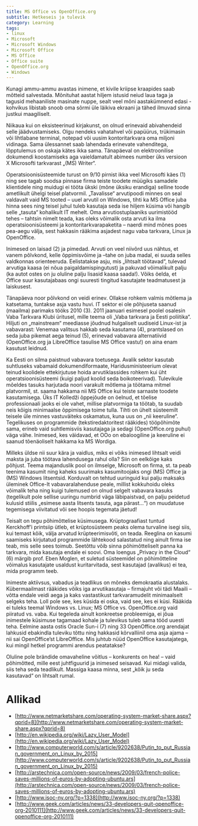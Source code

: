 ```yaml
---
title: MS Office vs OpenOffice.org
subtitle: Hetkeseis ja tulevik
category: Learning
tags:
- linux
- Microsoft
- Microsoft Windows
- Microsoft Office
- MS Office
- Office suite
- OpenOffice.org
- Windows
---
```

Kunagi ammu-ammu avastas inimene, et kivile kriipse kraapides saab m&otilde;tteid salvestada. M&otilde;nituhat aastat hiljem istusid neiud laua taga ja tagusid mehaaniliste masinate nuppe, sealt veel m&otilde;ni aastak&uuml;mnend edasi - kohvikus libistab snoob oma s&otilde;rmi &uuml;le l&auml;ikiva ekraani ja t&auml;hed ilmuvad sinna justkui maagiliselt.

Niikaua kui on eksisteerinud kirjakunst, on olnud erinevaid abivahendeid selle j&auml;&auml;dvustamiseks. Olgu nendeks vahatahvel v&otilde;i pap&uuml;&uuml;rus, tr&uuml;kimasin v&otilde;i lihtlabane terminal, notepad v&otilde;i uusim kontoritarkvara oma miljoni vidinaga. Sama &uuml;lessannet saab lahendada erinevate vahenditega, l&otilde;pptulemus on oskaja k&auml;tes ikka sama. T&auml;nap&auml;eval on elektroonilise dokumendi koostamiseks aga vaieldamatult abimees number &uuml;ks versioon X Microsofti tarkvarast &bdquo;(MS) Writer&ldquo;.

Operatsioonis&uuml;steemide turust on 9/10 pirnist ikka veel Microsofti k&auml;es (1) ning see tagab soodsa pinnase firma teiste toodete m&uuml;&uuml;giks samadele klientidele ning muidugi ei t&ouml;&ouml;ta &uuml;kski (m&otilde;ne &uuml;ksiku erandiga) selline toode ametlikult &uuml;helgi teisel platvormil. &bdquo;Tavalisse&ldquo; arvutipoodi minnes on seal valdavalt vaid MS tooted &ndash; uuel arvutil on Windows, tihti ka MS Office juba hinna sees ning teisel juhul tuleb kasutaja seda ise hiljem k&uuml;sima v&otilde;i hangib selle &bdquo;tasuta&ldquo; kohalikult IT mehelt. Oma arvutiostuplaaniks uurimist&ouml;&ouml;d tehes &ndash; tahtsin nimelt teada, kas oleks v&otilde;imalik osta arvuti ka ilma operatsioonis&uuml;steemi ja kontoritarkvarapaketita &ndash; naerdi mind m&otilde;nes poes pea-aegu v&auml;lja, sest hakkasin r&auml;&auml;kima asjadest nagu vaba tarkvara, Linux ja OpenOffice.

Inimesed on laisad (2) ja pimedad. Arvuti on veel niiv&otilde;rd uus n&auml;htus, et vanem p&otilde;lvkond, kelle &otilde;ppimisv&otilde;ime ja &ndash;tahe on juba madal, ei suuda selles valdkonnas orienteeruda. Eelistatakse asju, mis &bdquo;lihtsalt t&ouml;&ouml;tavad&ldquo;, tulevad arvutiga kaasa (ei n&otilde;ua paigaldamispingutust) ja pakuvad v&otilde;imalikult palju (ka autot ostes on ju oluline palju lisasid kaasa saada!). V&otilde;iks &ouml;elda, et Office suur kasutajabaas ongi suuresti tingitud kasutajate teadmatusest ja laiskusest.

T&auml;nap&auml;eva noor p&otilde;lvkond on veidi erinev. Ollakse rohkem valmis m&otilde;tlema ja katsetama, tuntakse asja vastu huvi. IT sektor ei ole p&otilde;hjuseta saanud (maailma) parimaks t&ouml;&ouml;ks 2010 (3). 2011 jaanuari esimesel poolel osalesin Vaba Tarkvara Klubi &uuml;ritusel, mille teema oli &bdquo;Vaba tarkvara ja Eesti poliitika&ldquo;. Hiljuti on &bdquo;mainstream&ldquo; meediasse j&otilde;udnud hulgaliselt uudiseid Linux-ist ja vabavarast: Venemaa valitsus hakkab seda kasutama (4), prantslased on seda juba pikemat aega teinud (5), erinevad vabavara alternatiivid (OpenOffice.org ja LibreOffice tasulise MS Office vastu!) on aina enam kasutust leidnud.

Ka Eesti on silma paistnud vabavara toetusega. Avalik sektor kasutab suhtluseks vabamaid dokumendiformaate, Haridusministeerium olevat teinud koolidele ettekirjutuse hoida arvutiklassides rohkem kui &uuml;ht operatsioonis&uuml;steemi (kuigi paljud koolid seda boikoteerivad). Tulevikule m&otilde;eldes tasuks harjutada noori varakult m&otilde;tlema ja t&ouml;&ouml;tama mitmel platvormil, st. saama hakkama nii MS Office kui teiste sarnaste toodete kasutamisega. &Uuml;ks IT Kolledži &otilde;ppej&otilde;ude on &ouml;elnud, et t&otilde;elise professionaali jaoks ei ole vahet, millise platvormiga ta t&ouml;&ouml;tab, ta suudab neis k&otilde;igis minimaalse &otilde;ppimisega toime tulla. Tihti on &uuml;helt s&uuml;steemilt teisele &uuml;le minnes vastuv&auml;iteks oskamatus, kuna uus on &bdquo;nii keeruline&ldquo;. Tegelikuses on programmide (tekstiredaktoritest r&auml;&auml;kides) t&ouml;&ouml;p&otilde;him&otilde;te sama, erineb vaid suhtlemisviis kasutajaga ja sedagi (OpenOffice.org puhul) v&auml;ga v&auml;he. Inimesed, kes v&auml;idavad, et OOo on ebaloogiline ja keeruline ei saanud t&otilde;en&auml;oliselt hakkama ka MS Wordiga.

Milleks &uuml;ldse nii suur k&auml;ra ja vaidlus, miks ei v&otilde;iks inimesed lihtsalt veidi maksta ja juba t&ouml;&ouml;tava lahendusega rahul olla? Siin on eelk&otilde;ige kaks p&otilde;hjust. Teema majanduslik pool on ilmselge, Microsoft on firma, st. ta peab teenima kasumit ning kaheks suurimaks kasumitoojaks ongi (MS) Office ja (MS) Windows litsentsid. Korduvalt on tehtud uuringuid kui palju maksaks &uuml;leminek Office-lt vabavaralahenduse peale, millist kokkuhoidu oleks v&otilde;imalik teha ning kuigi tulemused on olnud selgelt vabavara kasuks (tegelikult pole sellise uuringu numbrid v&auml;ga l&auml;bipaistvad, on palju peidetud kulusid stiilis &bdquo;esimese aasta litsents tasuta, aga p&auml;rast...&ldquo;) on muudatuse tegemisega viivitatud v&otilde;i see hoopis tegemata j&auml;etud!

Teisalt on tegu p&otilde;him&otilde;ttelise k&uuml;simusega. Kr&uuml;ptograafiast tuntud Kerckhoff&rsquo;i printsiip &uuml;tleb, et kr&uuml;ptos&uuml;steem peaks olema turvaline isegi siis, kui temast k&otilde;ik, v&auml;lja arvatud kr&uuml;pteerimisv&otilde;ti, on teada. Reeglina on kasumi saamiseks kirjutatud programmide l&auml;htekood salastatud ning ainult firma ise teab, mis selle sees toimub. Seet&otilde;ttu v&otilde;ib sinna p&otilde;him&otilde;tteliselt panna ka tarkvara, mida kasutaja endale ei soovi. Oma loengus &bdquo;Privacy in the Cloud&ldquo; (6) m&auml;rgib prof. Eben Moglen, et suletud s&uuml;steemidel on p&otilde;him&otilde;tteline v&otilde;imalus kasutajate usaldust kuritarvitada, sest kasutajad (avalikus) ei tea, mida programm teeb.

Inimeste aktiivsus, vabadus ja teadlikus on m&otilde;neks demokraatia alustalaks. K&uuml;bermaailmast r&auml;&auml;kides v&otilde;iks iga arvutikasutaja &ndash; firmajuht v&otilde;i t&auml;di Maaili &ndash; v&otilde;tta endale veidi aega ja kaks vastastikust tarkvaramudelit minimaalselt selgeks teha. Loll pole see, kes k&uuml;sida ei oska, vaid see, kes ei k&uuml;si. R&auml;&auml;kida ei tuleks teemal Windows vs. Linux; MS Office vs. OpenOffice.org vaid piiratud vs. vaba. Kui tegeleda ainult konkreetse probleemiga, ei j&otilde;ua inimestele k&uuml;simuse tagamaad kohale ja tulevikus tuleb sama t&ouml;&ouml;d uuesti teha. Eelmine aasta ostis Oracle Sun-i (7) ning 33 OpenOffice.org arendajat lahkusid ebakindla tuleviku t&otilde;ttu ning hakkasid k&otilde;rvalliinil oma asja ajama &ndash; nii sai OpenOffice&rsquo;st LibreOffice. Mis juhtub n&uuml;&uuml;d OpenOffice kasutajatega, kui mingil hetkel programmi arendus peatatakse?

Oluline pole br&auml;ndide omavaheline v&otilde;itlus &ndash; konkurents on hea! &ndash; vaid p&otilde;him&otilde;tted, mille eest juhtfiguurid ja inimesed seisavad. Kui midagi valida, siis teha seda teadlikult. Massiga kaasa minna, sest &bdquo;k&otilde;ik ju seda kasutavad&ldquo; on lihtsalt rumal.


# Allikad

* [http://www.netmarketshare.com/operating-system-market-share.aspx?qprid=8](http://www.netmarketshare.com/operating-system-market-share.aspx?qprid=8)
* [http://en.wikipedia.org/wiki/Lazy_User_Model](http://en.wikipedia.org/wiki/Lazy_User_Model)
* [http://www.computerworld.com/s/article/9202638/Putin_to_put_Russian_government_on_Linux_by_2015](http://www.computerworld.com/s/article/9202638/Putin_to_put_Russian_government_on_Linux_by_2015)
* [http://arstechnica.com/open-source/news/2009/03/french-police-saves-millions-of-euros-by-adopting-ubuntu.ars](http://arstechnica.com/open-source/news/2009/03/french-police-saves-millions-of-euros-by-adopting-ubuntu.ars)
* [http://www.isoc-ny.org/?p=1338](http://www.isoc-ny.org/?p=1338)
* [http://www.geek.com/articles/news/33-developers-quit-openoffice-org-2010111](http://www.geek.com/articles/news/33-developers-quit-openoffice-org-2010111)
